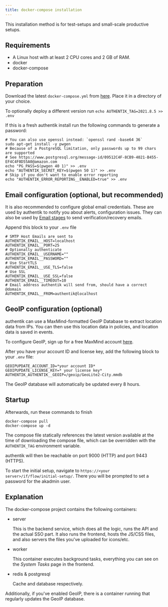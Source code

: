```yaml
---
title: docker-compose installation
---
```


This installation method is for test-setups and small-scale productive setups.

## Requirements

- A Linux host with at least 2 CPU cores and 2 GB of RAM.
- docker
- docker-compose

## Preparation

Download the latest `docker-compose.yml` from [here](https://raw.githubusercontent.com/goauthentik/authentik/version/2021.8.5/docker-compose.yml). Place it in a directory of your choice.

To optionally deploy a different version run `echo AUTHENTIK_TAG=2021.8.5 >> .env`

If this is a fresh authentik install run the following commands to generate a password:

```shell
# You can also use openssl instead: `openssl rand -base64 36`
sudo apt-get install -y pwgen
# Because of a PostgreSQL limitation, only passwords up to 99 chars are supported
# See https://www.postgresql.org/message-id/09512C4F-8CB9-4021-B455-EF4C4F0D55A0@amazon.com
echo "PG_PASS=$(pwgen 40 1)" >> .env
echo "AUTHENTIK_SECRET_KEY=$(pwgen 50 1)" >> .env
# Skip if you don't want to enable error reporting
echo "AUTHENTIK_ERROR_REPORTING__ENABLED=true" >> .env
```

## Email configuration (optional, but recommended)

It is also recommended to configure global email credentials. These are used by authentik to notify you about alerts, configuration issues. They can also be used by [Email stages](flow/stages/email/index.md) to send verification/recovery emails.

Append this block to your `.env` file

```shell
# SMTP Host Emails are sent to
AUTHENTIK_EMAIL__HOST=localhost
AUTHENTIK_EMAIL__PORT=25
# Optionally authenticate
AUTHENTIK_EMAIL__USERNAME=""
AUTHENTIK_EMAIL__PASSWORD=""
# Use StartTLS
AUTHENTIK_EMAIL__USE_TLS=false
# Use SSL
AUTHENTIK_EMAIL__USE_SSL=false
AUTHENTIK_EMAIL__TIMEOUT=10
# Email address authentik will send from, should have a correct @domain
AUTHENTIK_EMAIL__FROM=authentik@localhost
```

## GeoIP configuration (optional)

authentik can use a MaxMind-formatted GeoIP Database to extract location data from IPs. You can then use this location data in policies, and location data is saved in events.

To configure GeoIP, sign up for a free MaxMind account [here](https://www.maxmind.com/en/geolite2/signup).

After you have your account ID and license key, add the following block to your `.env` file:

```shell
GEOIPUPDATE_ACCOUNT_ID=*your account ID*
GEOIPUPDATE_LICENSE_KEY=* your license key*
AUTHENTIK_AUTHENTIK__GEOIP=/geoip/GeoLite2-City.mmdb
```

The GeoIP database will automatically be updated every 8 hours.

## Startup

Afterwards, run these commands to finish

```shell
docker-compose pull
docker-compose up -d
```

The compose file statically references the latest version available at the time of downloading the compose file, which can be overridden with the `AUTHENTIK_TAG` environment variable.

authentik will then be reachable on port 9000 (HTTP) and port 9443 (HTTPS).

To start the initial setup, navigate to `https://<your server>/if/flow/initial-setup/`. There you will be prompted to set a password for the akadmin user.

## Explanation

The docker-compose project contains the following containers:

- server

    This is the backend service, which does all the logic, runs the API and the actual SSO part. It also runs the frontend, hosts the JS/CSS files, and also servers the files you've uploaded for icons/etc.

- worker

    This container executes background tasks, everything you can see on the *System Tasks* page in the frontend.

- redis & postgresql

    Cache and database respectively.

Additionally, if you've enabled GeoIP, there is a container running that regularly updates the GeoIP database.
